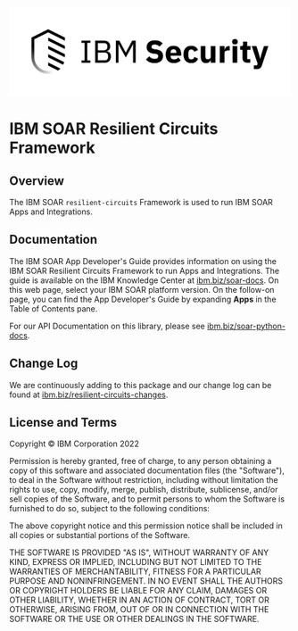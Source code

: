 ![IBM Security](https://raw.githubusercontent.com/ibmresilient/resilient-python-api/master/resilient-sdk/assets/IBM_Security_lockup_pos_RGB.png)

# IBM SOAR Resilient Circuits Framework

## Overview
The IBM SOAR `resilient-circuits` Framework is used to run IBM SOAR Apps and Integrations.


## Documentation
The IBM SOAR App Developer's Guide provides information on using the IBM SOAR Resilient Circuits Framework to run Apps and Integrations. The guide is available on the IBM Knowledge Center at [ibm.biz/soar-docs](https://ibm.biz/soar-docs). On this web page, select your IBM SOAR platform version. On the follow-on page, you can find the App Developer's Guide by expanding **Apps** in the Table of Contents pane.

For our API Documentation on this library, please see [ibm.biz/soar-python-docs](https://ibm.biz/soar-python-docs).


## Change Log
We are continuously adding to this package and our change log can be found at [ibm.biz/resilient-circuits-changes](https://ibm.biz/resilient-circuits-changes).


## License and Terms

Copyright © IBM Corporation 2022

Permission is hereby granted, free of charge, to any person obtaining a copy
of this software and associated documentation files (the "Software"), to
deal in the Software without restriction, including without limitation the
rights to use, copy, modify, merge, publish, distribute, sublicense, and/or
sell copies of the Software, and to permit persons to whom the Software is
furnished to do so, subject to the following conditions:

The above copyright notice and this permission notice shall be included in
all copies or substantial portions of the Software.

THE SOFTWARE IS PROVIDED "AS IS", WITHOUT WARRANTY OF ANY KIND, EXPRESS OR
IMPLIED, INCLUDING BUT NOT LIMITED TO THE WARRANTIES OF MERCHANTABILITY,
FITNESS FOR A PARTICULAR PURPOSE AND NONINFRINGEMENT. IN NO EVENT SHALL THE
AUTHORS OR COPYRIGHT HOLDERS BE LIABLE FOR ANY CLAIM, DAMAGES OR OTHER
LIABILITY, WHETHER IN AN ACTION OF CONTRACT, TORT OR OTHERWISE, ARISING
FROM, OUT OF OR IN CONNECTION WITH THE SOFTWARE OR THE USE OR OTHER DEALINGS
IN THE SOFTWARE.
